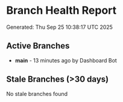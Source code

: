 # Branch Health Report
Generated: Thu Sep 25 10:38:17 UTC 2025

## Active Branches
- **main** - 13 minutes ago by Dashboard Bot

## Stale Branches (>30 days)
No stale branches found
